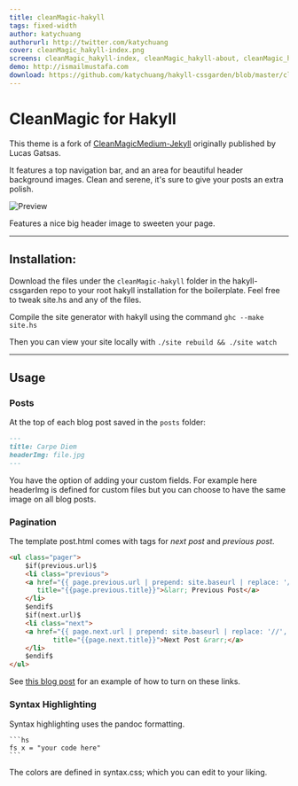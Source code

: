 ```yaml
---
title: cleanMagic-hakyll
tags: fixed-width
author: katychuang
authorurl: http://twitter.com/katychuang
cover: cleanMagic_hakyll-index.png
screens: cleanMagic_hakyll-index, cleanMagic_hakyll-about, cleanMagic_hakyll-archive, cleanMagic_hakyll-contact, cleanMagic_hakyll-index
demo: http://ismailmustafa.com
download: https://github.com/katychuang/hakyll-cssgarden/blob/master/cleanMagic-hakyll
---
```


# CleanMagic for Hakyll

This theme is a fork of [CleanMagicMedium-Jekyll](https://github.com/SpaceG/CleanMagicMedium-Jekyll) originally published by Lucas Gatsas.

It features a top navigation bar, and an area for beautiful header background images. Clean and serene, it's sure to give your posts an extra polish.

![Preview](https://raw.githubusercontent.com/SpaceG/spaceg.github.io/5f240c5e8b3f8e2cb9f776688466de651d5d8958/img/intro-theme-1.png)

Features a nice big header image to sweeten your page.

---

## Installation:

Download the files under the `cleanMagic-hakyll` folder in the hakyll-cssgarden repo to your root hakyll installation for the boilerplate. Feel free to tweak site.hs and any of the files.

Compile the site generator with hakyll using the command `ghc --make site.hs`

Then you can view your site locally with `./site rebuild && ./site watch`

---

## Usage

### **Posts**

At the top of each blog post saved in the `posts` folder: 

```markdown
---
title: Carpe Diem
headerImg: file.jpg
---
```

You have the option of adding your custom fields. For example here headerImg is defined for custom files but you can choose to have the same image on all blog posts.

### **Pagination**

The template post.html comes with tags for *next post* and *previous post*.

```html
<ul class="pager">
    $if(previous.url)$
    <li class="previous">
	<a href="{{ page.previous.url | prepend: site.baseurl | replace: '//', '/' }}" 
	   title="{{page.previous.title}}">&larr; Previous Post</a>
    </li>
    $endif$
    $if(next.url)$
    <li class="next">
	<a href="{{ page.next.url | prepend: site.baseurl | replace: '//', '/' }}"
           title="{{page.next.title}}">Next Post &rarr;</a>
    </li>
    $endif$
</ul>
```
See [this blog post]() for an example of how to turn on these links.



### **Syntax Highlighting**

Syntax highlighting uses the pandoc formatting.

    ```hs
	fs x = "your code here"
    ```

The colors are defined in syntax.css; which you can edit to your liking.


